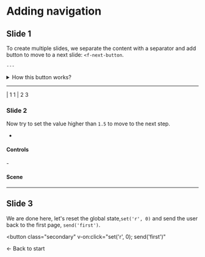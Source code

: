 # Adding  navigation

## Slide 1

To create multiple slides, we separate the content with a separator and add button to move to a next slide: <code>&lt;f-next-button</code>.

`---`

<f-inline>
  <f-next-button />
</f-inline>

<details>

<summary>How this button works?</summary>

`<f-next-button>` is a simple wrapper around `<button>` element that emits an event `send('next')` when it is clicked. The button above can also be written as:

```
<button class="primary" v-on:click="send('next')">
Next step →
</button>
```

</details>

---

| 1 1
| 2 3

### Slide 2

Now try to set the value higher than `1.5` to move to the next step.

-

#### Controls

<f-slider
  from="0.5"
  to="2"
  :value="get('r', 0.5)"
  v-on:value="value => set('r', value)"
/>

<f-inline>
  <f-prev-button />
  <f-next-button v-if="get('r',0.5) > 1.5" />
</f-inline>
-

#### Scene

<f-scene grid>
  <f-circle :r="get('r', 0)" />
</f-scene>

---

## Slide 3

We are done here, let's reset the global state,`set('r', 0)` and send the user back to the first page, `send('first')`.

<button
  class="secondary"
  v-on:click="set('r', 0); send('first')"
>
← Back to start
</button>